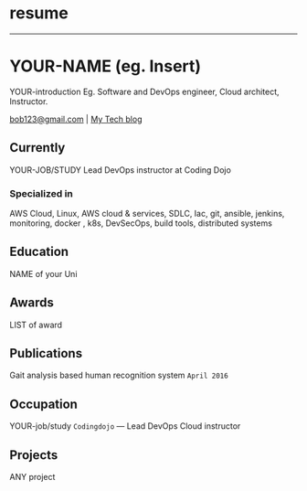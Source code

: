 # resume
---
# YOUR-NAME (eg. Insert)
YOUR-introduction
Eg. Software and DevOps engineer, Cloud architect, Instructor.

<div id="webaddress">
<a href="bob123@gmail.com">bob123@gmail.com</a>
| <a href="http://bob123.com">My Tech blog</a>
</div>


## Currently
YOUR-JOB/STUDY
Lead DevOps instructor at Coding Dojo

### Specialized in

AWS Cloud, Linux, AWS cloud & services, SDLC, Iac, git, ansible, jenkins, monitoring, docker , k8s, DevSecOps, build tools, distributed systems



## Education

NAME of your Uni



## Awards

LIST of award



## Publications

Gait analysis based human recognition system `April 2016`

## Occupation
YOUR-job/study
`Codingdojo` — Lead DevOps Cloud instructor

## Projects

ANY project

<!-- ### Footer

Last updated: June 2022 -->


